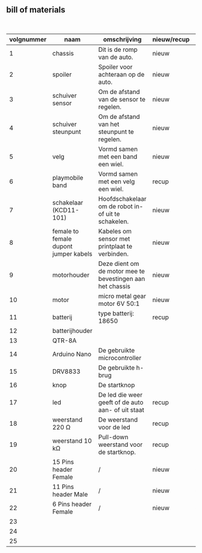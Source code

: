 ## bill of materials
<br />

|volgnummer|naam|omschrijving|nieuw/recup|kostprijs/stuk|aantal|subtotaal|
|----------|----|------------|-----------|---------|------|---------|
|         1|  chassis  |    Dit is de romp van de auto.        |   nieuw        |     gratis    |    1  |         |
|         2|  spoiler  |     Spoiler voor achteraan op de auto.       |   nieuw        |   gratis      |  1    |         |
|         3|   schuiver sensor |  Om de afstand van de sensor te regelen. |  nieuw   |    gratis     |    1  |         |
|         4|   schuiver steunpunt | Om de afstand van het steunpunt te regelen. |    nieuw   |  gratis   |  1    |    |
|         5|  velg  |     Vormd samen met een band een wiel.       |     nieuw      |     gratis    |   2   |         |
|         6|   playmobile band |   Vormd samen met een velg een wiel.    |    recup    |    gratis     |    2  |         |
|         7|  schakelaar (KCD11-101) | Hoofdschakelaar om de robot in- of uit te schakelen.  | nieuw | € 0,83  | 1 |      |
|         8|  female to female dupont jumper kabels  | Kabeles om sensor met printplaat te verbinden. | nieuw  |      | 11 |  |
|         9|  motorhouder  |  Deze dient om de motor mee te bevestingen aan het chassis | nieuw | gratis  |  1  |   |
|         10|  motor  | micro metal gear motor 6V 50:1 |   nieuw   |  € 3,25   |   2   |      |
|         11|   batterij | type batterij: 18650 |      recup     |    gratis     |   2   |         |
|         12|   batterijhouder |       |           |         |      |         |
|         13|  QTR-8A  |            |           |         |      |         |
|         14|  Arduino Nano  |   De gebruikte microcontroller         |           |         |      |         |
|         15|  DRV8833  |      De gebruikte h-brug      |           |         |      |         |
|         16|  knop  |     De startknop       |           |         |      |         |
|         17|  led  |      De led die weer geeft of de auto aan- of uit staat  | recup |  gratis   |  1    |      |
|         18|  weerstand 220 Ω  |      De weerstand voor de led    |     recup      |    gratis     |   1   |         |
|         19|  weerstand 10 kΩ  |  Pull-down weerstand voor de startknop.  |     recup      |     gratis    |   1   |         |
|         20|  15 Pins header Female  |      /      |      nieuw     |    € 0,31	     |    2  |         |
|         21|  11 Pins header Male  |        /    |    nieuw       |     € 0,40    |   1   |         |
|         22|  6 Pins header Female  |     /       |    nieuw       |    € 0,18	     |   3   |         |
|         23|    |            |           |         |      |         |
|         24|    |            |           |         |      |         |
|         25|    |            |           |         |      |         |
